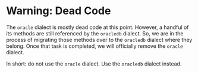 # Warning: Dead Code

The `oracle` dialect is mostly dead code at this point. However, a handful of its methods are still referenced by the `oracledb` dialect. So, we are in the process of migrating those methods over to the `oracledb` dialect where they belong. Once that task is completed, we will officially remove the `oracle` dialect.

In short: do not use the `oracle` dialect. Use the `oracledb` dialect instead.
